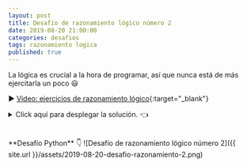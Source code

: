 ```yaml
---
layout: post
title: Desafío de razonamiento lógico número 2
date: 2019-08-20 21:00:00
categories: desafios
tags: razonamiento logica
published: true
---
```


La lógica es crucial a la hora de programar, así que nunca está de más ejercitarla un poco 😃

▶️ [Video: ejercicios de razonamiento lógico](https://youtu.be/wv1VFXgZbV0){:target="_blank"}

<details><summary>Click aquí para desplegar la solución. 👈</summary>
<div markdown="1">![Solución al desafío]({{ site.url }}/assets/2019-08-20-desafio-razonamiento-2-solucion.png)
  </div></details>

<br />
<br />
**Desafío Python** 👇
![Desafío de razonamiento lógico número 2]({{ site.url }}/assets/2019-08-20-desafio-razonamiento-2.png)
